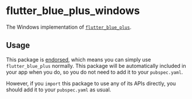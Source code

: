 # flutter_blue_plus_windows

The Windows implementation of [`flutter_blue_plus`][1].

## Usage

This package is [endorsed][2], which means you can simply use `flutter_blue_plus`
normally. This package will be automatically included in your app when you do,
so you do not need to add it to your `pubspec.yaml`.

However, if you `import` this package to use any of its APIs directly, you
should add it to your `pubspec.yaml` as usual.

[1]: https://pub.dev/packages/flutter_blue_plus
[2]: https://flutter.dev/to/endorsed-federated-plugin
